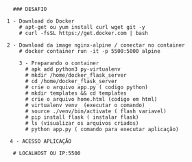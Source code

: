        ### DESAFIO

     1 - Download do Docker
         # apt-get ou yum install curl wget git -y
         # curl -fsSL https://get.docker.com | bash
         
     2 - Download da image nginx-alpine / conectar no container
         # docker container run -it -p 5500:5000 alpine
         
         3 - Preparando o container
           # apk add python3 py-virtualenv
           # mkdir /home/docker_flask_server
           # cd /home/docker_flask_server
           # crie o arquivo app.py ( codigo python)
           # mkdir templates && cd templates 
           # crie o arquivo home.html (codigo em html)
           # virtualenv venv  (executar o comando)
           # source ./venv/bin/activate ( flash variavel)
           # pip install flask ( instalar flask)
           # ls (visualizar os arquivos criados)
           # python app.py ( comando para executar aplicação)
   
      4 - ACESSO APLICAÇÃO
   
       # LOCALHOST OU IP:5500
       




